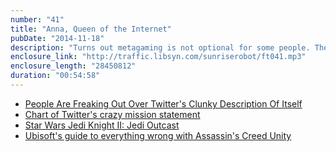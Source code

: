 ```yaml
---
number: "41"
title: "Anna, Queen of the Internet"
pubDate: "2014-11-18"
description: "Turns out metagaming is not optional for some people. The world is confused by the world of Twitter and their craziest mission statement in the world. Sometimes the best thing doesn't win. And when did shipping unplayably broken games become okay? Answer: never!"
enclosure_link: "http://traffic.libsyn.com/sunriserobot/ft041.mp3"
enclosure_length: "28450812"
duration: "00:54:58"
---
```

- [People Are Freaking Out Over Twitter's Clunky Description Of Itself](https://ph.news.yahoo.com/people-freaking-over-twitter-clunky-001757157.html)
- [Chart of Twitter's crazy mission statement](https://recodetech.files.wordpress.com/2014/11/anthony-noto-twitter-strategy.png?w=640&h=320)
- [Star Wars Jedi Knight II: Jedi Outcast](http://store.steampowered.com/app/6030/)
- [Ubisoft's guide to everything wrong with Assassin's Creed Unity](http://www.polygon.com/2014/11/14/7222679/ubisofts-guide-to-everything-wrong-with-assassins-creed-unity)
